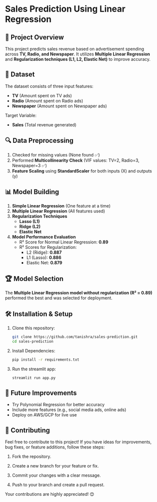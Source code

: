 # Sales Prediction Using Linear Regression

## 📌 Project Overview
This project predicts sales revenue based on advertisement spending across **TV, Radio, and Newspaper**. It utilizes **Multiple Linear Regression** and **Regularization techniques (L1, L2, Elastic Net)** to improve accuracy.

## 📂 Dataset
The dataset consists of three input features:
- **TV** (Amount spent on TV ads)
- **Radio** (Amount spent on Radio ads)
- **Newspaper** (Amount spent on Newspaper ads)

Target Variable:
- **Sales** (Total revenue generated)

## 🔍 Data Preprocessing
1. Checked for missing values (None found ✅)
2. Performed **Multicollinearity Check** (VIF values: TV=2, Radio=3, Newspaper=3 ✅)
3. **Feature Scaling** using **StandardScaler** for both inputs (X) and outputs (y)

## 📊 Model Building
1. **Simple Linear Regression** (One feature at a time)
2. **Multiple Linear Regression** (All features used)
3. **Regularization Techniques**
   - **Lasso (L1)**
   - **Ridge (L2)**
   - **Elastic Net**
4. **Model Performance Evaluation**
   - R² Score for Normal Linear Regression: **0.89**
   - R² Scores for Regularization:
     - L2 (Ridge): **0.887**
     - L1 (Lasso): **0.886**
     - Elastic Net: **0.879**

## 🏆 Model Selection
The **Multiple Linear Regression model without regularization (R² = 0.89)** performed the best and was selected for deployment.

## 🛠️ Installation & Setup
1. Clone this repository:
   ```bash
   git clone https://github.com/tanishra/sales-prediction.git
   cd sales-prediction

2. Install Dependencies:
   ```bash
   pip install -r requirements.txt

3. Run the streamlit app:
    ```bash 
    streamlit run app.py

## 🔮 Future Improvements

- Try Polynomial Regression for better accuracy
- Include more features (e.g., social media ads, online ads)
- Deploy on AWS/GCP for live use

## 🤝 Contributing
Feel free to contribute to this project! If you have ideas for improvements, bug fixes, or feature additions, follow these steps:

1. Fork the repository.

2. Create a new branch for your feature or fix.

3. Commit your changes with a clear message.

4. Push to your branch and create a pull request.

Your contributions are highly appreciated! 😊

